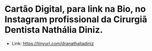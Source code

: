 # Cartão Digital, para link na Bio, no Instagram profissional da Cirurgiã Dentista Nathália Diniz.

* Link: https://tinyurl.com/dranathaliadiniz